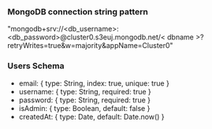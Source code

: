 ### MongoDB connection string pattern
"mongodb+srv://<db_username>:<db_password>@cluster0.s3euj.mongodb.net/< dbname >?retryWrites=true&w=majority&appName=Cluster0"

### Users Schema
- email: { type: String, index: true, unique: true }
- username: { type: String, required: true }
- password: { type: String, required: true }
- isAdmin: { type: Boolean, default: false }
- createdAt: { type: Date, default: Date.now() }